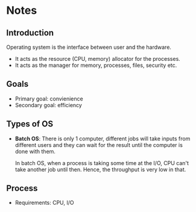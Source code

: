 # Notes

## Introduction

Operating system is the interface between user and the hardware.

-   It acts as the resource (CPU, memory) allocator for the processes.
-   It acts as the manager for memory, processes, files, security etc.

## Goals

-   Primary goal: convienience
-   Secondary goal: efficiency

## Types of OS

-   **Batch OS**: There is only 1 computer, different jobs will take inputs from different users and they can wait for the result until the computer is done with them.

    In batch OS, when a process is taking some time at the I/O, CPU can't take another job until then. Hence, the throughput is very low in that.

## Process

-   Requirements: CPU, I/O
